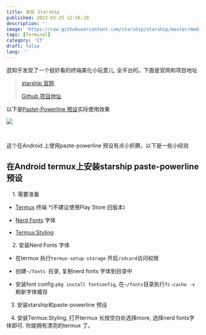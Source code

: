 ```yaml
---
title: 发现 Starship
published: 2023-03-25 12:56:10
description: ''
image: 'https://raw.githubusercontent.com/starship/starship/master/media/demo.gif'
tags: [Terminal]
category: 'IT'
draft: false 
lang: ''
---
```


逛知乎发现了一个挺好看的终端美化小玩意儿, 全平台的。下面是官网和项目地址

> [starship 官网](https://starship.rs)
> 
> [Github 项目地址](https://github.com/starship/starship)

以下是[Pastel-Powerline 预设](https://starship.rs/presets/pastel-powerline.html)实际使用效果

![](https://starship.rs/presets/img/pastel-powerline.png)

 

这个在Android 上使用paste-powerline 预设有点小折腾，以下是一些小经验

## 在Android termux上安装starship paste-powerline 预设

    1. 需要准备

* [Termux](https://github.com/termux/termux-app/releases) 终端  *(不建议使用Play Store 旧版本)

* [Nerd Fonts]() 字体

* [Termux:Styling](https://github.com/termux/termux-styling/releases)



    2. 安装Nerd Fonts 字体

* 在termux 执行`termux-setup-storage` 开启`/sdcard`访问权限

* 创建`~/fonts `目录, 复制nerd fonts 字体到目录中

* 安装font config `pkg install fontconfig`, 在`~/fonts`目录执行`fc-cache -v` 刷新字体缓存



   3. 安装starship和paste-powerline 预设

   4. 安装Termux:Styling, 打开termux 长按空白处选择more, 选择nerd fonts字体即可. 你就拥有漂亮的termux 了。
